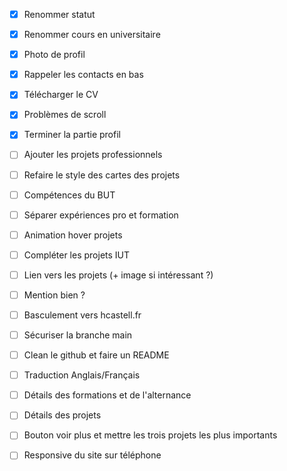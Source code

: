 - [x] Renommer statut
- [x] Renommer cours en universitaire
- [x] Photo de profil
- [x] Rappeler les contacts en bas
- [x] Télécharger le CV
- [x] Problèmes de scroll
- [x] Terminer la partie profil
- [ ] Ajouter les projets professionnels
- [ ] Refaire le style des cartes des projets
- [ ] Compétences du BUT
- [ ] Séparer expériences pro et formation
- [ ] Animation hover projets
- [ ] Compléter les projets IUT
- [ ] Lien vers les projets (+ image si intéressant ?)

- [ ] Mention bien ?

- [ ] Basculement vers hcastell.fr
- [ ] Sécuriser la branche main
- [ ] Clean le github et faire un README 
- [ ] Traduction Anglais/Français
- [ ] Détails des formations et de l'alternance
- [ ] Détails des projets
- [ ] Bouton voir plus et mettre les trois projets les plus importants
- [ ] Responsive du site sur téléphone
